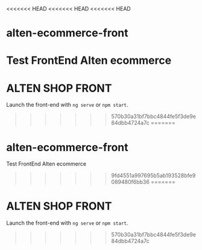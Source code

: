 <<<<<<< HEAD
<<<<<<< HEAD
<<<<<<< HEAD
# alten-ecommerce-front
Test FrontEnd Alten ecommerce
=======
# ALTEN SHOP FRONT

Launch the front-end with `ng serve` or `npm start`.
>>>>>>> 570b30a31bf7bbc4844fe5f3de9e84dbb4724a7c
=======
# alten-ecommerce-front
Test FrontEnd Alten ecommerce
>>>>>>> 9fd4551a997695b5ab193528bfe9089480f6bb36
=======
# ALTEN SHOP FRONT

Launch the front-end with `ng serve` or `npm start`.
>>>>>>> 570b30a31bf7bbc4844fe5f3de9e84dbb4724a7c
